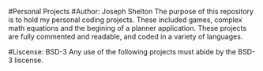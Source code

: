#Personal Projects
#Author: Joseph Shelton
The purpose of this repository is to hold my personal coding projects. These included games, complex math equations and the begining of a planner application. These projects are fully commented and readable, and coded in a variety of languages. 

#Liscense: BSD-3
Any use of the following projects must abide by the BSD-3 liscense. 
